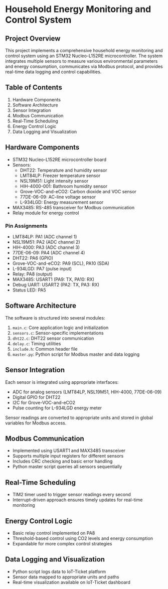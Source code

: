 # Household Energy Monitoring and Control System

## Project Overview

This project implements a comprehensive household energy monitoring and control system using an STM32 Nucleo-L152RE microcontroller. The system integrates multiple sensors to measure various environmental parameters and energy consumption, communicates via Modbus protocol, and provides real-time data logging and control capabilities.

## Table of Contents

1. Hardware Components
2. Software Architecture
3. Sensor Integration
4. Modbus Communication
5. Real-Time Scheduling
6. Energy Control Logic
7. Data Logging and Visualization

## Hardware Components

- STM32 Nucleo-L152RE microcontroller board
- Sensors:
    - DHT22: Temperature and humidity sensor
    - LMT84LP: Freezer temperature sensor
    - NSL19M51: Light intensity sensor
    - HIH-4000-001: Bathroom humidity sensor
    - Grove-VOC-and-eCO2: Carbon dioxide and VOC sensor
    - 77DE-06-09: AC-line voltage sensor
    - L-934LGD: Energy measurement sensor
- MAX3485: RS-485 transceiver for Modbus communication
- Relay module for energy control

### Pin Assignments

- LMT84LP: PA1 (ADC channel 1)
- NSL19M51: PA2 (ADC channel 2)
- HIH-4000: PA3 (ADC channel 3)
- 77DE-06-09: PA4 (ADC channel 4)
- DHT22: PA6 (GPIO)
- Grove-VOC-and-eCO2: PA9 (SCL), PA10 (SDA)
- L-934LGD: PA7 (pulse input)
- Relay: PA8 (output)
- MAX3485: USART1 (PA9: TX, PA10: RX)
- Debug UART: USART2 (PA2: TX, PA3: RX)
- Status LED: PA5

## Software Architecture

The software is structured into several modules:

1. `main.c`: Core application logic and initialization
2. `sensors.c`: Sensor-specific implementations
3. `dht22.c`: DHT22 sensor communication
4. `delay.c`: Timing utilities
5. `include.h`: Common header file
6. `master.py`: Python script for Modbus master and data logging

## Sensor Integration

Each sensor is integrated using appropriate interfaces:

- ADC for analog sensors (LMT84LP, NSL19M51, HIH-4000, 77DE-06-09)
- Digital GPIO for DHT22
- I2C for Grove-VOC-and-eCO2
- Pulse counting for L-934LGD energy meter

Sensor readings are converted to appropriate units and stored in global variables for Modbus access.

## Modbus Communication

- Implemented using USART1 and MAX3485 transceiver
- Supports multiple input registers for different sensors
- Includes CRC checking and basic error handling
- Python master script queries all sensors sequentially

## Real-Time Scheduling

- TIM2 timer used to trigger sensor readings every second
- Interrupt-driven approach ensures timely updates for real-time monitoring

## Energy Control Logic

- Basic relay control implemented on PA8
- Threshold-based control using CO2 levels and energy consumption
- Expandable for more complex control strategies

## Data Logging and Visualization

- Python script logs data to IoT-Ticket platform
- Sensor data mapped to appropriate units and paths
- Real-time visualization available on IoT-Ticket dashboard
